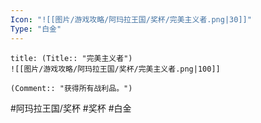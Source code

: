 ```yaml
---
Icon: "![[图片/游戏攻略/阿玛拉王国/奖杯/完美主义者.png|30]]"
Type: "白金"
---
```

```ad-common-platinum-trophy
title: (Title:: "完美主义者")
![[图片/游戏攻略/阿玛拉王国/奖杯/完美主义者.png|100]]

(Comment:: "获得所有战利品。")
```

#阿玛拉王国/奖杯 #奖杯 #白金

